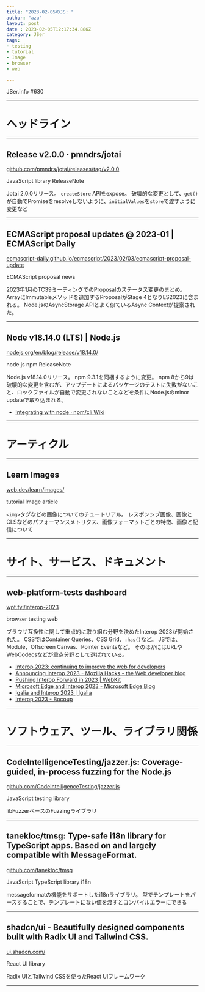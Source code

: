 ```yaml
---
title: "2023-02-05のJS: "
author: "azu"
layout: post
date : 2023-02-05T12:17:34.886Z
category: JSer
tags:
- testing
- tutorial
- Image
- browser
- web 

---
```


JSer.info #630

----

<h1 class="site-genre">ヘッドライン</h1>

----

## Release v2.0.0 · pmndrs/jotai
[github.com/pmndrs/jotai/releases/tag/v2.0.0](https://github.com/pmndrs/jotai/releases/tag/v2.0.0 "Release v2.0.0 · pmndrs/jotai")
<p class="jser-tags jser-tag-icon"><span class="jser-tag">JavaScript</span> <span class="jser-tag">library</span> <span class="jser-tag">ReleaseNote</span></p>

Jotai 2.0.0リリース。
`createStore` APIをexpose。
破壊的な変更として、`get()`が自動でPromiseをresolveしないように、`initialValues`を`store`で渡すように変更など


----

## ECMAScript proposal updates @ 2023-01 | ECMAScript Daily
[ecmascript-daily.github.io/ecmascript/2023/02/03/ecmascript-proposal-update](https://ecmascript-daily.github.io/ecmascript/2023/02/03/ecmascript-proposal-update "ECMAScript proposal updates @ 2023-01 | ECMAScript Daily")
<p class="jser-tags jser-tag-icon"><span class="jser-tag">ECMAScript</span> <span class="jser-tag">proposal</span> <span class="jser-tag">news</span></p>

2023年1月のTC39ミーティングでのProposalのステータス変更のまとめ。
ArrayにImmutableメソッドを追加するProposalがStage 4となりES2023に含まれる。
Node.jsのAsyncStorage APIとよく似ているAsync Contextが提案された。


----

## Node v18.14.0 (LTS) | Node.js
[nodejs.org/en/blog/release/v18.14.0/](https://nodejs.org/en/blog/release/v18.14.0/ "Node v18.14.0 (LTS) | Node.js")
<p class="jser-tags jser-tag-icon"><span class="jser-tag">node.js</span> <span class="jser-tag">npm</span> <span class="jser-tag">ReleaseNote</span></p>

Node.js v18.14.0リリース。
npm 9.3.1を同梱するように変更。
npm 8から9は破壊的な変更を含むが、アップデートによるパッケージのテストに失敗がないこと、ロックファイルが自動で変更されないことなどを条件にNode.jsのminor updateで取り込まれる。

- [Integrating with node · npm/cli Wiki](https://github.com/npm/cli/wiki/Integrating-with-node "Integrating with node · npm/cli Wiki")

----
<h1 class="site-genre">アーティクル</h1>

----

## Learn Images
[web.dev/learn/images/](https://web.dev/learn/images/ "Learn Images")
<p class="jser-tags jser-tag-icon"><span class="jser-tag">tutorial</span> <span class="jser-tag">Image</span> <span class="jser-tag">article</span></p>

`<img>`タグなどの画像についてのチュートリアル。
レスポンシブ画像、画像とCLSなどのパフォーマンスメトリクス、画像フォーマットごとの特徴、画像と配信について


----
<h1 class="site-genre">サイト、サービス、ドキュメント</h1>

----

## web-platform-tests dashboard
[wpt.fyi/interop-2023](https://wpt.fyi/interop-2023 "web-platform-tests dashboard")
<p class="jser-tags jser-tag-icon"><span class="jser-tag">browser</span> <span class="jser-tag">testing</span> <span class="jser-tag">web </span></p>

ブラウザ互換性に関して重点的に取り組む分野を決めたInterop 2023が開始された。
CSSではContainer Queries、CSS Grid、`:has()`など。
JSでは、Module、Offscreen Canvas、Pointer Eventsなど。
そのほかにはURLやWebCodecsなどが重点分野として選ばれている。

- [Interop 2023: continuing to improve the web for developers](https://web.dev/interop-2023/ "Interop 2023: continuing to improve the web for developers")
- [Announcing Interop 2023 - Mozilla Hacks - the Web developer blog](https://hacks.mozilla.org/2023/02/announcing-interop-2023/ "Announcing Interop 2023 - Mozilla Hacks - the Web developer blog")
- [Pushing Interop Forward in 2023 | WebKit](https://webkit.org/blog/13706/interop-2023/ "Pushing Interop Forward in 2023 | WebKit")
- [Microsoft Edge and Interop 2023 - Microsoft Edge Blog](https://blogs.windows.com/msedgedev/2023/02/01/microsoft-edge-and-interop-2023/ "Microsoft Edge and Interop 2023 - Microsoft Edge Blog")
- [Igalia and Interop 2023 | Igalia](https://www.igalia.com/news/2023/interop2023.html "Igalia and Interop 2023 | Igalia")
- [Interop 2023 - Bocoup](https://bocoup.com/blog/interop-2023 "Interop 2023 - Bocoup")

----
<h1 class="site-genre">ソフトウェア、ツール、ライブラリ関係</h1>

----

## CodeIntelligenceTesting/jazzer.js: Coverage-guided, in-process fuzzing for the Node.js
[github.com/CodeIntelligenceTesting/jazzer.js](https://github.com/CodeIntelligenceTesting/jazzer.js "CodeIntelligenceTesting/jazzer.js: Coverage-guided, in-process fuzzing for the Node.js")
<p class="jser-tags jser-tag-icon"><span class="jser-tag">JavaScript</span> <span class="jser-tag">testing</span> <span class="jser-tag">library</span></p>

libFuzzerベースのFuzzingライブラリ


----

## tanekloc/tmsg: Type-safe i18n library for TypeScript apps. Based on and largely compatible with MessageFormat.
[github.com/tanekloc/tmsg](https://github.com/tanekloc/tmsg "tanekloc/tmsg: Type-safe i18n library for TypeScript apps. Based on and largely compatible with MessageFormat.")
<p class="jser-tags jser-tag-icon"><span class="jser-tag">JavaScript</span> <span class="jser-tag">TypeScript</span> <span class="jser-tag">library</span> <span class="jser-tag">i18n</span></p>

messageformatの機能をサポートしたi18nライブラリ。
型でテンプレートをパースすることで、テンプレートにない値を渡すとコンパイルエラーにできる


----

## shadcn/ui - Beautifully designed components built with Radix UI and Tailwind CSS.
[ui.shadcn.com/](https://ui.shadcn.com/ "shadcn/ui - Beautifully designed components built with Radix UI and Tailwind CSS.")
<p class="jser-tags jser-tag-icon"><span class="jser-tag">React</span> <span class="jser-tag">UI</span> <span class="jser-tag">library</span></p>

Radix UIとTailwind CSSを使ったReact UIフレームワーク


----
